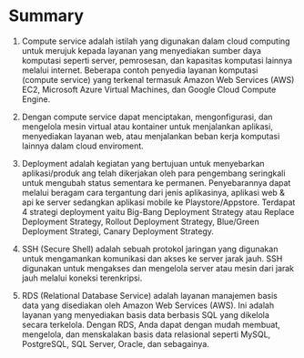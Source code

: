 # Summary

1. Compute service adalah istilah yang digunakan dalam cloud computing untuk merujuk kepada layanan yang menyediakan sumber daya komputasi seperti server, pemrosesan, dan kapasitas komputasi lainnya melalui internet. Beberapa contoh penyedia layanan komputasi (compute service) yang terkenal termasuk Amazon Web Services (AWS) EC2, Microsoft Azure Virtual Machines, dan Google Cloud Compute Engine.

2. Dengan compute service dapat menciptakan, mengonfigurasi, dan mengelola mesin virtual atau kontainer untuk menjalankan aplikasi, menyediakan layanan web, atau menjalankan beban kerja komputasi lainnya dalam cloud enviroment.

3. Deployment adalah kegiatan yang bertujuan untuk menyebarkan aplikasi/produk ang telah dikerjakan oleh para pengembang seringkali untuk mengubah status sementara ke permanen. Penyebarannya dapat melalui beragam cara tergantung dari jenis aplikasinya, aplikasi web & api ke server sedangkan aplikasi mobile ke Playstore/Appstore. Terdapat 4 strategi deployment yaitu Big-Bang Deployment Strategy atau Replace Deployment Strategy, Rollout Deployment Strategy, Blue/Green Deployment Strategi, Canary Deployment Strategy.

4. SSH (Secure Shell) adalah sebuah protokol jaringan yang digunakan untuk mengamankan komunikasi dan akses ke server jarak jauh. SSH digunakan untuk mengakses dan mengelola server atau mesin dari jarak jauh melalui koneksi terenkripsi. 

5. RDS (Relational Database Service) adalah layanan manajemen basis data yang disediakan oleh Amazon Web Services (AWS). Ini adalah layanan yang menyediakan basis data berbasis SQL yang dikelola secara terkelola. Dengan RDS, Anda dapat dengan mudah membuat, mengelola, dan menskalakan basis data relasional seperti MySQL, PostgreSQL, SQL Server, Oracle, dan sebagainya.